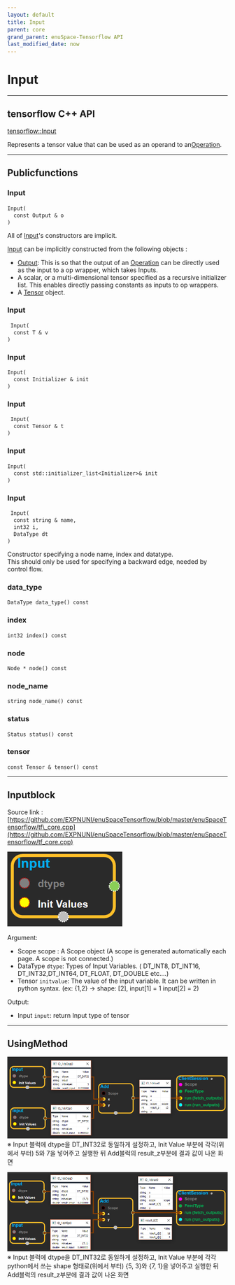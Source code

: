 ```yaml
--- 
layout: default 
title: Input 
parent: core 
grand_parent: enuSpace-Tensorflow API 
last_modified_date: now 
--- 
```


# Input

---

## tensorflow C++ API

[tensorflow::Input](https://www.tensorflow.org/api_docs/cc/class/tensorflow/input.html)

Represents a tensor value that can be used as an operand to an[Operation](https://www.tensorflow.org/api_docs/cc/class/tensorflow/operation.html#classtensorflow_1_1_operation).

---

## Publicfunctions

### Input

```
Input(
  const Output & o
)
```

All of [Input](https://www.tensorflow.org/api_docs/cc/class/tensorflow/input.html#classtensorflow_1_1_input)'s constructors are implicit.

[Input](https://www.tensorflow.org/api_docs/cc/class/tensorflow/input.html#classtensorflow_1_1_input) can be implicitly constructed from the following objects :

* [Output](https://www.tensorflow.org/api_docs/cc/class/tensorflow/output.html#classtensorflow_1_1_output): This is so that the output of an [Operation](https://www.tensorflow.org/api_docs/cc/class/tensorflow/operation.html#classtensorflow_1_1_operation) can be directly used as the input to a op wrapper, which takes Inputs.
* A scalar, or a multi-dimensional tensor specified as a recursive initializer list. This enables directly passing constants as inputs to op wrappers.
* A [Tensor](https://www.tensorflow.org/api_docs/cc/class/tensorflow/tensor.html#classtensorflow_1_1_tensor) object.

### Input

```
 Input(
  const T & v
)
```

### Input

```
Input(
  const Initializer & init
)
```

### Input

```
 Input(
  const Tensor & t
)
```

### Input

```
Input(
  const std::initializer_list<Initializer>& init
)
```

### Input

```
 Input(
  const string & name,
  int32 i,
  DataType dt
)
```

Constructor specifying a node name, index and datatype.  
This should only be used for specifying a backward edge, needed by control flow.

### data\_type

```
DataType data_type() const
```

### index

```
int32 index() const
```

### node

```
Node * node() const
```

### node\_name

```
string node_name() const
```

### status

```
Status status() const
```

### tensor

```
const Tensor & tensor() const
```

---

## Inputblock

Source link :[https://github.com/EXPNUNI/enuSpaceTensorflow/blob/master/enuSpaceTensorflow/tf\_core.cpp](https://github.com/EXPNUNI/enuSpaceTensorflow/blob/master/enuSpaceTensorflow/tf_core.cpp)

![](../assets/core/input1.png)

Argument:

* Scope scope : A Scope object \(A scope is generated automatically each page. A scope is not connected.\)
* DataType `dtype`: Types of Input Variables. \( DT\_INT8, DT\_INT16, DT\_INT32,DT\_INT64, DT\_FLOAT, DT\_DOUBLE etc....\)
* Tensor `initvalue`: The value of the input variable. It can be written in python syntax. \(ex: {1,2} -&gt; shape: \[2\], input\[1\] = 1  input\[2\] = 2\)

Output:

* Input `input`: return Input type of tensor

---

## UsingMethod

![](../assets/core/input2.png)※ Input 블럭에 dtype을 DT\_INT32로 동일하게 설정하고, Init Value 부분에 각각\(위에서 부터\) 5와 7을 넣어주고 실행한 뒤  Add블럭의 result\_z부분에 결과 값이 나온 화면

![](../assets/core/input3.png)※ Input 블럭에 dtype을 DT\_INT32로 동일하게 설정하고, Init Value 부분에 각각 python에서 쓰는 shape 형태로\(위에서 부터\) {5, 3}와 {7, 1}을 넣어주고 실행한 뒤  Add블럭의 result\_z부분에 결과 값이 나온 화면

